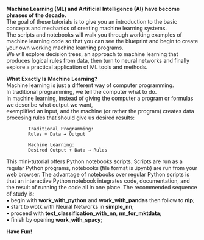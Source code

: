 **Machine Learning (ML) and Artificial Intelligence (AI) have become phrases of the decade.**  
The goal of these tutorials is to give you an introduction to the basic concepts and mechanics of creating machine learning systems.  
The scripts and notebooks will walk you through working examples of machine learning code so that you can see the blueprint and begin to create your own working machine learning programs.  
We will explore decision trees, an approach to machine learning that produces logical rules from data, then turn to neural networks and finally explore a practical application of ML tools and methods.  

**What Exactly Is Machine Learning?**  
Machine learning is just a different way of computer programming.  
In traditional programming, we tell the computer what to do.  
In machine learning, instead of giving the computer a program or formulas we describe what output we want,  
exemplified an input, and the machine (or rather the program) creates data procesing rules that should give us desired results:  

			Traditional Programming:  
			Rules + Data → Output
   
			Machine Learning:
			Desired Output + Data → Rules  
			
This mini-tutorial offers Python notebooks scripts. Scripts are run as a regular Python programs, notebooks (file format is .ipynb) are run from your web browser. 
The advantage of notebooks over regular Python scripts is that an interactive Python notebook integrates code, documentation, and the result of running the code all in one place. 
The recommended sequence of study is:  
•	begin with **work_with_python** and **work_with_pandas** then follow to **nlp**;  
•	start to wotk with Neural Networks  in **simple_nn**;  
•	proceed with **text_classification_with_nn**, **nn_for_mktdata**;  
•	finish by opening **work_with_spacy**;  

**Have Fun!**
 
